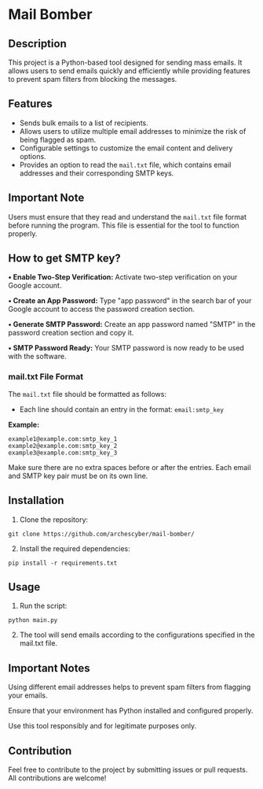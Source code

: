 # Mail Bomber

## Description

This project is a Python-based tool designed for sending mass emails. It allows users to send emails quickly and efficiently while providing features to prevent spam filters from blocking the messages.

## Features

- Sends bulk emails to a list of recipients.
- Allows users to utilize multiple email addresses to minimize the risk of being flagged as spam.
- Configurable settings to customize the email content and delivery options.
- Provides an option to read the `mail.txt`  file, which contains email addresses and their corresponding SMTP keys.
  
## Important Note

Users must ensure that they read and understand the `mail.txt` file format before running the program. This file is essential for the tool to function properly.

## How to get SMTP key?

**• Enable Two-Step Verification:** Activate two-step verification on your Google account.


**• Create an App Password:** Type "app password" in the search bar of your Google account to access the password creation section.


**• Generate SMTP Password:** Create an app password named "SMTP" in the password creation section and copy it.


**• SMTP Password Ready:** Your SMTP password is now ready to be used with the software.


### mail.txt File Format

The `mail.txt`  file should be formatted as follows:

- Each line should contain an entry in the format:  `email:smtp_key`
  
**Example:**
```
example1@example.com:smtp_key_1 
example2@example.com:smtp_key_2 
example3@example.com:smtp_key_3
```
Make sure there are no extra spaces before or after the entries. Each email and SMTP key pair must be on its own line.

## Installation

1. Clone the repository:

```
git clone https://github.com/archescyber/mail-bomber/
```
2. Install the required dependencies:

```
pip install -r requirements.txt
```


## Usage

1. Run the script:

```
python main.py
```

2. The tool will send emails according to the configurations specified in the mail.txt file.



## Important Notes

Using different email addresses helps to prevent spam filters from flagging your emails.

Ensure that your environment has Python installed and configured properly.

Use this tool responsibly and for legitimate purposes only.


## Contribution

Feel free to contribute to the project by submitting issues or pull requests. All contributions are welcome!



